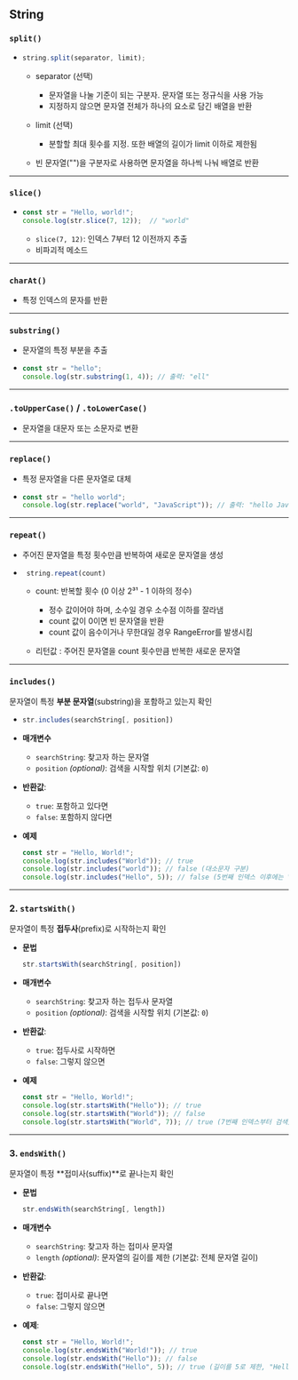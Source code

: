 ## String

### `split()`
- ```js
  string.split(separator, limit);
  ```

  - separator (선택)
    - 문자열을 나눌 기준이 되는 구분자. 문자열 또는 정규식을 사용 가능
    - 지정하지 않으면 문자열 전체가 하나의 요소로 담긴 배열을 반환

  - limit (선택)
    - 분할할 최대 횟수를 지정. 또한 배열의 길이가 limit 이하로 제한됨
  
  - 빈 문자열("")을 구분자로 사용하면 문자열을 하나씩 나눠 배열로 반환

---

### `slice()`
- ```js
  const str = "Hello, world!";
  console.log(str.slice(7, 12));  // "world"
  ```
  - `slice(7, 12)`: 인덱스 7부터 12 이전까지 추출
  - 비파괴적 메소드

---

### `charAt()`
- 특정 인덱스의 문자를 반환
---

### `substring()`
- 문자열의 특정 부분을 추출

- ```js 
  const str = "hello";
  console.log(str.substring(1, 4)); // 출력: "ell"
  ```
---
### `.toUpperCase()` / `.toLowerCase()`

- 문자열을 대문자 또는 소문자로 변환
---
### `replace()`

- 특정 문자열을 다른 문자열로 대체

- ```js 
  const str = "hello world";
  console.log(str.replace("world", "JavaScript")); // 출력: "hello JavaScript"
  ```
---
### `repeat()`
- 주어진 문자열을 특정 횟수만큼 반복하여 새로운 문자열을 생성

- ```js 
   string.repeat(count)
  ```
  - count: 반복할 횟수 (0 이상 2³¹ - 1 이하의 정수)
     - 정수 값이어야 하며, 소수일 경우 소수점 이하를 잘라냄
     - count 값이 0이면 빈 문자열을 반환
     - count 값이 음수이거나 무한대일 경우 RangeError를 발생시킴

  - 리턴값 : 주어진 문자열을 count 횟수만큼 반복한 새로운 문자열
---
### `includes()`
문자열이 특정 **부분 문자열**(substring)을 포함하고 있는지 확인

- 
  ```js
  str.includes(searchString[, position])
  ```
- **매개변수**
  - `searchString`: 찾고자 하는 문자열
  - `position` *(optional)*: 검색을 시작할 위치 (기본값: `0`)
- **반환값**:
  - `true`: 포함하고 있다면
  - `false`: 포함하지 않다면

- **예제**
  ```js
  const str = "Hello, World!";
  console.log(str.includes("World")); // true
  console.log(str.includes("world")); // false (대소문자 구분)
  console.log(str.includes("Hello", 5)); // false (5번째 인덱스 이후에는 "Hello"가 없음)
  ```

---

### **2. `startsWith()`**
문자열이 특정 **접두사**(prefix)로 시작하는지 확인

- **문법**
  ```javascript
  str.startsWith(searchString[, position])
  ```
- **매개변수**
  - `searchString`: 찾고자 하는 접두사 문자열
  - `position` *(optional)*: 검색을 시작할 위치 (기본값: `0`)
- **반환값**:
  - `true`: 접두사로 시작하면
  - `false`: 그렇지 않으면

- **예제**
  ```javascript
  const str = "Hello, World!";
  console.log(str.startsWith("Hello")); // true
  console.log(str.startsWith("World")); // false
  console.log(str.startsWith("World", 7)); // true (7번째 인덱스부터 검색)
  ```

---

### **3. `endsWith()`**
문자열이 특정 **접미사(suffix)**로 끝나는지 확인

- **문법**
  ```javascript
  str.endsWith(searchString[, length])
  ```
- **매개변수**
  - `searchString`: 찾고자 하는 접미사 문자열
  - `length` *(optional)*: 문자열의 길이를 제한 (기본값: 전체 문자열 길이)
- **반환값**:
  - `true`: 접미사로 끝나면
  - `false`: 그렇지 않으면

- **예제**:
  ```javascript
  const str = "Hello, World!";
  console.log(str.endsWith("World!")); // true
  console.log(str.endsWith("Hello")); // false
  console.log(str.endsWith("Hello", 5)); // true (길이를 5로 제한, "Hello"로 끝남)
  ```

